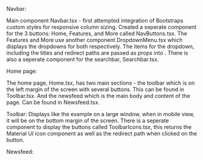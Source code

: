 Navbar:

Main component Navbar.tsx - first attempted integration of Bootstraps custom styles for responsive column sizing. Created a seperate component for the 3 buttons: Home, Features, and More called NavButtons.tsx.
The Features and More use another component DropdownMenu.tsx which displays the dropdowns for both respectively. The items for the dropdown, including the titles and redirect paths are passed as props into
<DropdownMenu/>. There is also a seperate component for the searchbar, Searchbar.tsx.


Home page:

The home page, Home.tsx, has two main sections - the toolbar which is on the left margin of the screen with several buttons. This can be found in Toolbar.tsx. And the newsfeed which is the main body and content of the page. Can be
found in Newsfeed.tsx.

Toolbar:
Displays like the example on a large window, when in mobile view, it will be on the bottom margin of the screen. There is a seperate component to display the buttons called ToolbarIcons.tsx, this returns the
Material UI icon component as well as the redirect path when clicked on the button.

Newsfeed:
